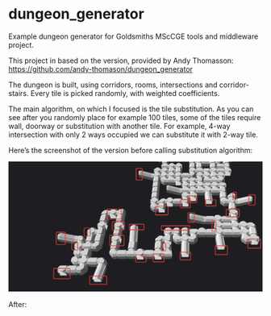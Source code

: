 # dungeon_generator
Example dungeon generator for Goldsmiths MScCGE tools and middleware project.

This project in based on the version, provided by Andy Thomasson: https://github.com/andy-thomason/dungeon_generator

The dungeon is built, using corridors, rooms, intersections and corridor-stairs. Every tile is picked randomly, with weighted coefficients.

The main algorithm, on which I focused is the tile substitution.
As you can see after you randomly place for example 100 tiles, some of the tiles require wall, doorway or substitution with another tile. For example, 4-way intersection with only 2 ways occupied we can substitute it with 2-way tile.

Here’s the screenshot of the version before calling substitution algorithm:

![Alt text](/before.png?raw=true "Optional Title")

After:

